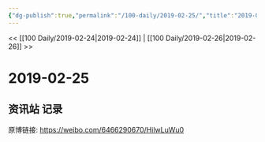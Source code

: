 ```yaml
---
{"dg-publish":true,"permalink":"/100-daily/2019-02-25/","title":"2019-02-25"}
---
```



<< [[100 Daily/2019-02-24\|2019-02-24]] | [[100 Daily/2019-02-26\|2019-02-26]] >>
# 2019-02-25

## 资讯站 记录

原博链接: https://weibo.com/6466290670/HilwLuWu0

